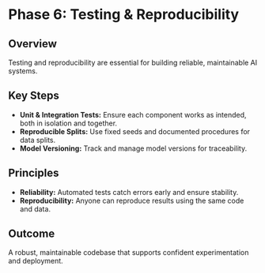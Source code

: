# Phase 6: Testing & Reproducibility

## Overview
Testing and reproducibility are essential for building reliable, maintainable AI systems.

## Key Steps
- **Unit & Integration Tests:** Ensure each component works as intended, both in isolation and together.
- **Reproducible Splits:** Use fixed seeds and documented procedures for data splits.
- **Model Versioning:** Track and manage model versions for traceability.

## Principles
- **Reliability:** Automated tests catch errors early and ensure stability.
- **Reproducibility:** Anyone can reproduce results using the same code and data.

## Outcome
A robust, maintainable codebase that supports confident experimentation and deployment. 